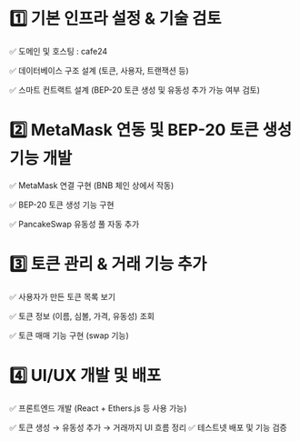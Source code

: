 # 1️⃣ 기본 인프라 설정 & 기술 검토


✅ 도메인 및 호스팅 : cafe24


✅ 데이터베이스 구조 설계 (토큰, 사용자, 트랜잭션 등)


✅ 스마트 컨트랙트 설계 (BEP-20 토큰 생성 및 유동성 추가 가능 여부 검토)


# 2️⃣ MetaMask 연동 및 BEP-20 토큰 생성 기능 개발


✅ MetaMask 연결 구현 (BNB 체인 상에서 작동)


✅ BEP-20 토큰 생성 기능 구현


✅ PancakeSwap 유동성 풀 자동 추가


# 3️⃣ 토큰 관리 & 거래 기능 추가


✅ 사용자가 만든 토큰 목록 보기


✅ 토큰 정보 (이름, 심볼, 가격, 유동성) 조회


✅ 토큰 매매 기능 구현 (swap 기능)

# 4️⃣ UI/UX 개발 및 배포


✅ 프론트엔드 개발 (React + Ethers.js 등 사용 가능)


✅ 토큰 생성 → 유동성 추가 → 거래까지 UI 흐름 정리
✅ 테스트넷 배포 및 기능 검증

